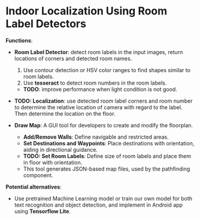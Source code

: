 # Indoor Localization Using Room Label Detectors

**Functions**: 
- **Room Label Detector**: detect room labels in the input images, return locations of corners and detected room names. 
    1. Use contour detection or HSV color ranges to find shapes similar to room labels.
    2. Use **tesseract** to detect room numbers in the room labels.
    - **TODO**: improve performance when light condition is not good. 

- **TODO: Localization**: use detected room label corners and room number to determine the relative location of camera with regard to the label. Then determine the location on the floor.

- **Draw Map**: A GUI tool for developers to create and modify the floorplan.
    - **Add/Remove Walls**: Define navigable and restricted areas.
    - **Set Destinations and Waypoints**: Place destinations with orientation, aiding in directional guidance.
    - **TODO: Set Room Labels**: Define size of room labels and place them in floor with orientation. 
    - This tool generates JSON-based map files, used by the pathfinding component.

**Potential alternatives**: 
- Use pretrained Machine Learning model or train our own model for both text recognition and object detection, and implement in Android app using **Tensorflow Lite**.
